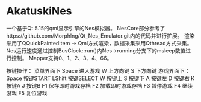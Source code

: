# AkatuskiNes
一个基于Qt 5.15的qml显示引擎的Nes模拟器。
NesCore部分参考了https://github.com/Morphlng/Qt_Nes_Emulator.git内的代码并进行扩展。
渲染采用了QQuickPaintedItem -> Qml方式渲染，数据采集采用Qthread方式采集。
Nes运行速度通过控制BusClock::run()内Nes->running分支下的msleep数值进行控制。
Mapper支持0、1、2、3、4、66。

按键操作：
菜单界面下
  Space        进入游戏
  W            上方向键
  S            下方向键
游戏界面下：
  Space        按键START
  LShift       按键SELECT
  W            按键上
  S            按键下
  A            按键左
  D            按键右
  K            按键A
  J            按键B
  F1           保存即时游戏存档
  F2           加载即时游戏存档
  F3           暂停游戏
  F4           继续游戏
  F5           复位游戏
